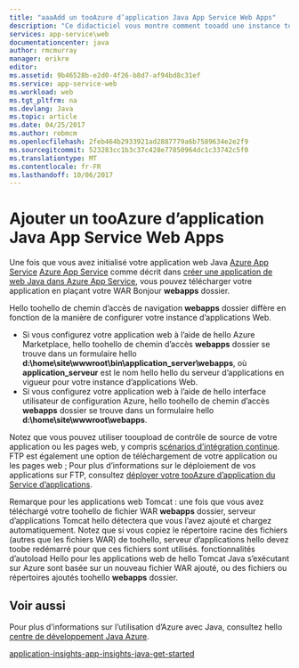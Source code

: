 ```yaml
---
title: "aaaAdd un tooAzure d’application Java App Service Web Apps"
description: "Ce didacticiel vous montre comment tooadd une instance tooyour page ou d’application des applications Azure App Service Web qui est déjà configuré toouse Java."
services: app-service\web
documentationcenter: java
author: rmcmurray
manager: erikre
editor: 
ms.assetid: 9b46528b-e2d0-4f26-b8d7-af94bd8c31ef
ms.service: app-service-web
ms.workload: web
ms.tgt_pltfrm: na
ms.devlang: Java
ms.topic: article
ms.date: 04/25/2017
ms.author: robmcm
ms.openlocfilehash: 2feb464b2933921ad2887779a6b7589634e2e2f9
ms.sourcegitcommit: 523283cc1b3c37c428e77850964dc1c33742c5f0
ms.translationtype: MT
ms.contentlocale: fr-FR
ms.lasthandoff: 10/06/2017
---
```

# <a name="add-a-java-application-tooazure-app-service-web-apps"></a>Ajouter un tooAzure d’application Java App Service Web Apps
Une fois que vous avez initialisé votre application web Java [Azure App Service] [ Azure App Service] comme décrit dans [créer une application de web Java dans Azure App Service](web-sites-java-get-started.md), vous pouvez télécharger votre application en plaçant votre WAR Bonjour **webapps** dossier.

Hello toohello de chemin d’accès de navigation **webapps** dossier diffère en fonction de la manière de configurer votre instance d’applications Web.

* Si vous configurez votre application web à l’aide de hello Azure Marketplace, hello toohello de chemin d’accès **webapps** dossier se trouve dans un formulaire hello **d:\home\site\wwwroot\bin\application\_server\webapps**, où **application\_serveur** est le nom hello hello du serveur d’applications en vigueur pour votre instance d’applications Web. 
* Si vous configurez votre application web à l’aide de hello interface utilisateur de configuration Azure, hello toohello de chemin d’accès **webapps** dossier se trouve dans un formulaire hello **d:\home\site\wwwroot\webapps**. 

Notez que vous pouvez utiliser tooupload de contrôle de source de votre application ou les pages web, y compris [scénarios d’intégration continue](app-service-continuous-deployment.md). FTP est également une option de téléchargement de votre application ou les pages web ; Pour plus d’informations sur le déploiement de vos applications sur FTP, consultez [déployer votre tooAzure d’application du Service d’applications].

Remarque pour les applications web Tomcat : une fois que vous avez téléchargé votre toohello de fichier WAR **webapps** dossier, serveur d’applications Tomcat hello détectera que vous l’avez ajouté et chargez automatiquement. Notez que si vous copiez le répertoire racine des fichiers (autres que les fichiers WAR) de toohello, serveur d’applications hello devez toobe redémarré pour que ces fichiers sont utilisés. fonctionnalités d’autoload Hello pour les applications web de hello Tomcat Java s’exécutant sur Azure sont basée sur un nouveau fichier WAR ajouté, ou des fichiers ou répertoires ajoutés toohello **webapps** dossier. 

<a name="see-also"></a>

## <a name="see-also"></a>Voir aussi
Pour plus d’informations sur l’utilisation d’Azure avec Java, consultez hello [centre de développement Java Azure].

[application-insights-app-insights-java-get-started](../application-insights/app-insights-java-get-started.md)

<!-- URL List -->

[centre de développement Java Azure]: https://azure.microsoft.com/develop/java/
[Azure App Service]: http://go.microsoft.com/fwlink/?LinkId=529714
[déployer votre tooAzure d’application du Service d’applications]: ./web-sites-deploy.md
